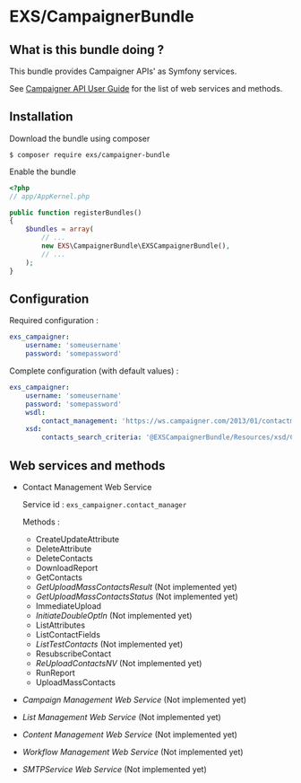 # EXS/CampaignerBundle




## What is this bundle doing ?

This bundle provides Campaigner APIs' as Symfony services.

See [Campaigner API User Guide](docs/Campaigner-Elements-API-User-Guide.pdf) for the list of web services and methods. 

## Installation

Download the bundle using composer

```
$ composer require exs/campaigner-bundle
```

Enable the bundle

```php
<?php
// app/AppKernel.php

public function registerBundles()
{
    $bundles = array(
        // ...
        new EXS\CampaignerBundle\EXSCampaignerBundle(),
        // ...
    );
}
```

## Configuration

Required configuration :

```yml
exs_campaigner:
    username: 'someusername'
    password: 'somepassword'
```

Complete configuration (with default values) :

```yml
exs_campaigner:
    username: 'someusername'
    password: 'somepassword'
    wsdl:
        contact_management: 'https://ws.campaigner.com/2013/01/contactmanagement.asmx?WSDL'
    xsd:
        contacts_search_criteria: '@EXSCampaignerBundle/Resources/xsd/ContactsSearchCriteria2.xsd'
```

## Web services and methods

* Contact Management Web Service

  Service id : `exs_campaigner.contact_manager`
  
  Methods :
  * CreateUpdateAttribute
  * DeleteAttribute
  * DeleteContacts
  * DownloadReport
  * GetContacts
  * _GetUploadMassContactsResult_ (Not implemented yet)
  * _GetUploadMassContactsStatus_ (Not implemented yet)
  * ImmediateUpload
  * _InitiateDoubleOptIn_ (Not implemented yet)
  * ListAttributes
  * ListContactFields
  * _ListTestContacts_ (Not implemented yet)
  * ResubscribeContact
  * _ReUploadContactsNV_ (Not implemented yet)
  * RunReport
  * UploadMassContacts

* _Campaign Management Web Service_ (Not implemented yet)
* _List Management Web Service_ (Not implemented yet)
* _Content Management Web Service_ (Not implemented yet)
* _Workflow Management Web Service_ (Not implemented yet)
* _SMTPService Web Service_ (Not implemented yet)
